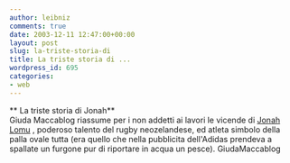 ```yaml
---
author: leibniz
comments: true
date: 2003-12-11 12:47:00+00:00
layout: post
slug: la-triste-storia-di
title: La triste storia di ...
wordpress_id: 695
categories:
- web
---
```


   **   La triste storia di Jonah**   
Giuda Maccablog riassume per i non addetti ai lavori le vicende di  [   Jonah Lomu](http://giudamaccablog.splinder.it/1071023108#1040322)   , poderoso talento del rugby neozelandese, ed atleta simbolo della palla ovale tutta (era quello che nella pubblicita dell'Adidas prendeva a spallate un furgone pur di riportare in acqua un pesce).
GiudaMaccablog
